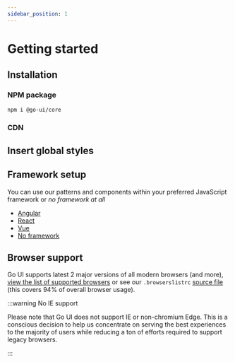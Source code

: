 ```yaml
---
sidebar_position: 1
---
```

# Getting started

## Installation

### NPM package

```bash
npm i @go-ui/core
```

### CDN



## Insert global styles

## Framework setup

You can use our patterns and components within your preferred JavaScript framework or *no framework at all* 

- [Angular](./integration/angular.md)
- [React](./integration/react.md)
- [Vue](./integration/vue.md)
- [No framework](./integration/no-framework.md)
<!-- [Suggest another integration] -->

## Browser support

Go UI supports latest 2 major versions of all modern browsers (and more), [view the list of supported browsers](https://browserslist.dev/?q=PiAwLjUlLCBsYXN0IDIgbWFqb3IgdmVyc2lvbnMsIG5vdCBkZWFkLCBDaHJvbWUgPj0gNjAsIEZpcmVmb3ggPj0gNjAsIEZpcmVmb3ggRVNSLCBpT1MgPj0gMTIsIFNhZmFyaSA%2BPSAxMiwgbm90IGllID4gMCwgbm90IG9wX21pbmkgYWxs) or see our `.browserslistrc` [source file](https://github.com/getgoui/go-ui/blob/main/.browserslistrc) (this covers 94% of overall browser usage). 

:::warning No IE support

Please note that Go UI does not support IE or non-chromium Edge. This is a conscious decision to help us concentrate on serving the best experiences to the majority of users while reducing a ton of efforts required to support legacy browsers.

:::
